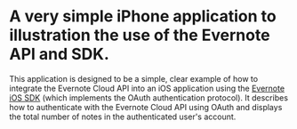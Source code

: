 A very simple iPhone application to illustration the use of the Evernote API and SDK.
=============================

This application is designed to be a simple, clear example of how to integrate the Evernote Cloud API into an iOS application using the [Evernote iOS SDK](https://github.com/evernote/evernote-sdk-ios) (which implements the OAuth authentication protocol). It describes how to authenticate with the Evernote Cloud API using OAuth and displays the total number of notes in the authenticated user's account.

